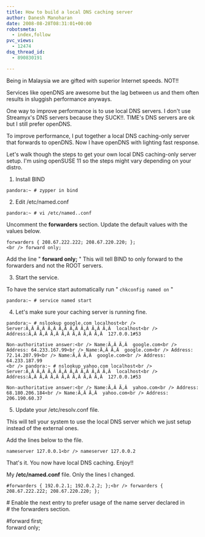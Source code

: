 ```yaml
---
title: How to build a local DNS caching server
author: Danesh Manoharan
date: 2008-08-28T08:31:01+00:00
robotsmeta:
  - index,follow
pvc_views:
  - 12474
dsq_thread_id:
  - 890830191

---
```

Being in Malaysia we are gifted with superior Internet speeds. NOT!!

Services like openDNS are awesome but the lag between us and them often results in sluggish performance anyways.

One way to improve performance is to use local DNS servers. I don't use Streamyx's DNS servers because they SUCK!!. TIME's DNS servers are ok but I still prefer openDNS.

To improve performance, I put together a local DNS caching-only server that forwards to openDNS. Now I have openDNS with lighting fast response.

Let's walk though the steps to get your own local DNS caching-only server setup. I'm using openSUSE 11 so the steps might vary depending on your distro.

1. Install BIND

`pandora:~ # zypper in bind`

2. Edit /etc/named.conf

`pandora:~ # vi /etc/named..conf`

Uncomment the **forwarders** section. Update the default values with the values below.

`forwarders { 208.67.222.222; 208.67.220.220; };`  
`<br />
forward only;`

Add the line " **forward only;** " This will tell BIND to only forward to the forwarders and not the ROOT servers.

3. Start the service.

To have the service start automatically run " `chkconfig named on` "

`pandora:~ # service named start`

4. Let's make sure your caching server is running fine.

`pandora:~ # nslookup google.com localhost<br />
Server:Ã‚Â Ã‚Â Ã‚Â Ã‚Â Ã‚Â Ã‚Â Ã‚Â Ã‚Â  localhost<br />
Address:Ã‚Â Ã‚Â Ã‚Â Ã‚Â Ã‚Â Ã‚Â Ã‚Â  127.0.0.1#53`

`Non-authoritative answer:<br />
Name:Ã‚Â Ã‚Â  google.com<br />
Address: 64.233.167.99<br />
Name:Ã‚Â Ã‚Â  google.com<br />
Address: 72.14.207.99<br />
Name:Ã‚Â Ã‚Â  google.com<br />
Address: 64.233.187.99`  
`<br />
pandora:~ # nslookup yahoo.com localhost<br />
Server:Ã‚Â Ã‚Â Ã‚Â Ã‚Â Ã‚Â Ã‚Â Ã‚Â Ã‚Â  localhost<br />
Address:Ã‚Â Ã‚Â Ã‚Â Ã‚Â Ã‚Â Ã‚Â Ã‚Â  127.0.0.1#53`

`Non-authoritative answer:<br />
Name:Ã‚Â Ã‚Â  yahoo.com<br />
Address: 68.180.206.184<br />
Name:Ã‚Â Ã‚Â  yahoo.com<br />
Address: 206.190.60.37`

5. Update your /etc/resolv.conf file.

This will tell your system to use the local DNS server which we just setup instead of the external ones.

Add the lines below to the file.

`nameserver 127.0.0.1<br />
nameserver 127.0.0.2`

That's it. You now have local DNS caching. Enjoy!!

<!--more-->

My **/etc/named.conf** file. Only the lines I changed.

`#forwarders { 192.0.2.1; 192.0.2.2; };<br />
forwarders { 208.67.222.222; 208.67.220.220; };`

\# Enable the next entry to prefer usage of the name server declared in  
\# the forwarders section.

#forward first;  
forward only;